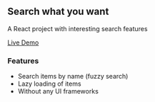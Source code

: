 ## Search what you want

A React project with interesting search features

[Live Demo](https://search-what-you-want.now.sh/)

### Features

- Search items by name (fuzzy search)
- Lazy loading of items
- Without any UI frameworks
